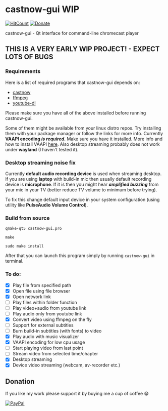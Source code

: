 # castnow-gui WIP
[![HitCount](http://hits.dwyl.io/Rafostar/castnow-gui.svg)](https://github.com/Rafostar/castnow-gui)
[![Donate](https://img.shields.io/badge/Donate-PayPal-blue.svg)](https://www.paypal.com/cgi-bin/webscr?cmd=_s-xclick&hosted_button_id=TFVDFD88KQ322)

castnow-gui - Qt interface for command-line chromecast player

## THIS IS A VERY EARLY WIP PROJECT! - EXPECT LOTS OF BUGS

### Requirements
Here is a list of required programs that castnow-gui depends on:
* [castnow](https://github.com/xat/castnow)
* [ffmpeg](https://ffmpeg.org)
* [youtube-dl](https://github.com/rg3/youtube-dl)

Please make sure you have all of the above installed before running castnow-gui.

Some of them might be available from your linux distro repos.
Try installing them with your package manager or follow the links for more info.
Currently **VAAPI encoding _is required_.** Make sure you have it installed.
More info and how to install VAAPI [here](https://wiki.archlinux.org/index.php/Hardware_video_acceleration).
Also desktop streaming probably does not work under **wayland** (I haven't tested it).

### Desktop streaming noise fix
Currently **default audio recording device** is used when streaming desktop.
If you are using **laptop** with build-in mic then usually default recording device is **microphone**.
If it is then you might hear **_amplified buzzing_** from your mic in your TV (better reduce TV volume to minimum before trying).

To fix this change default input device in your system configuration (using utility like **PulseAudio Volume Control**).

### Build from source
`qmake-qt5 castnow-gui.pro`

`make`

`sudo make install`

After that you can launch this program simply by running `castnow-gui` in terminal.

### To do:
- [X] Play file from specified path
- [X] Open file using file browser
- [X] Open network link
- [ ] Play files within folder function
- [ ] Play video+audio from youtube link
- [ ] Play audio only from youtube link
- [X] Convert video using ffmpeg on the fly
- [ ] Support for external subtitles
- [ ] Burn build-in subtitles (with fonts) to video
- [X] Play audio with music visualizer
- [X] VAAPI encoding for low cpu usage
- [ ] Start playing video from last point
- [ ] Stream video from selected time/chapter
- [X] Desktop streaming
- [X] Device video streaming (webcam, av-recorder etc.)

## Donation
If you like my work please support it by buying me a cup of coffee :grin:

[![PayPal](https://www.paypalobjects.com/en_US/i/btn/btn_donateCC_LG.gif)](https://www.paypal.com/cgi-bin/webscr?cmd=_s-xclick&hosted_button_id=TFVDFD88KQ322)
